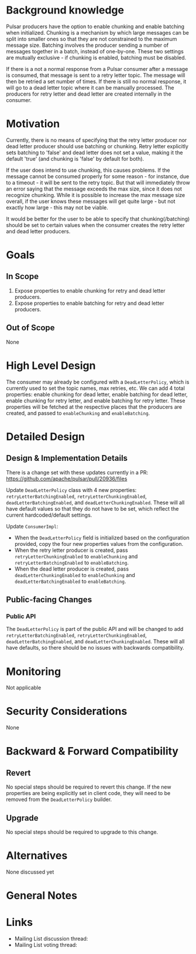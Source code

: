 # Background knowledge

<!--
Describes all the knowledge you need to know in order to understand all the other sections in this PIP

* Give a high level explanation on all concepts you will be using throughout this document. For example, if you want to talk about Persistent Subscriptions, explain briefly (1 paragraph) what this is. If you're going to talk about Transaction Buffer, explain briefly what this is.
  If you're going to change something specific, then go into more detail about it and how it works.
* Provide links where possible if a person wants to dig deeper into the background information.

DON'T
* Do not include links *instead* explanation. Do provide links for further explanation.

EXAMPLES
* See [PIP-248](https://github.com/apache/pulsar/issues/19601), Background section to get an understanding on how you add the background knowledge needed.
  (They also included the motivation there, but ignore it as we place that in Motivation section explicitly).
-->

Pulsar producers have the option to enable chunking and enable batching when initialized. Chunking is a mechanism by which large messages can be split into smaller ones so that they are not constrained to the maximum message size. Batching involves the producer sending a number of messages together in a batch, instead of one-by-one. These two settings are mutually exclusive - if chunking is enabled, batching must be disabled.

If there is a not a normal response from a Pulsar consumer after a message is consumed, that message is sent to a retry letter topic. The message will then be retried a set number of times. If there is still no normal response, it will go to a dead letter topic where it can be manually processed. The producers for retry letter and dead letter are created internally in the consumer.

# Motivation

<!--
Describe the problem this proposal is trying to solve.

* Explain what is the problem you're trying to solve - current situation.
* This section is the "Why" of your proposal.
-->

Currently, there is no means of specifying that the retry letter producer nor dead letter producer should use batching or chunking. Retry letter explicitly sets batching to 'false' and dead letter does not set a value, making it the default 'true' (and chunking is 'false' by default for both).

If the user does intend to use chunking, this causes problems. If the message cannot be consumed properly for some reason - for instance, due to a timeout - it will be sent to the retry topic. But that will immediately throw an error saying that the message exceeds the max size, since it does not recognize chunking. While it is possible to increase the max message size overall, if the user knows these messages will get quite large - but not exactly how large - this may not be viable.

It would be better for the user to be able to specify that chunking(/batching) should be set to certain values when the consumer creates the retry letter and dead letter producers.

# Goals

## In Scope

<!--
What this PIP intend to achieve once It's integrated into Pulsar.
Why does it benefit Pulsar.
-->

1. Expose properties to enable chunking for retry and dead letter producers.
2. Expose properties to enable batching for retry and dead letter producers.

## Out of Scope

<!--
Describe what you have decided to keep out of scope, perhaps left for a different PIP/s.
-->

None


# High Level Design

<!--
Describe the design of your solution in *high level*.
Describe the solution end to end, from a birds-eye view.
Don't go into implementation details in this section.

I should be able to finish reading from beginning of the PIP to here (including) and understand the feature and
how you intend to solve it, end to end.

DON'T
* Avoid code snippets, unless it's essential to explain your intent.
-->

The consumer may already be configured with a `DeadLetterPolicy`, which is currently used to set the topic names, max retries, etc. We can add 4 total properties: enable chunking for dead letter, enable batching for dead letter, enable chunking for retry letter, and enable batching for retry letter. These properties will be fetched at the respective places that the producers are created, and passed to `enableChunking` and `enableBatching`.

# Detailed Design

## Design & Implementation Details

<!--
This is the section where you dive into the details. It can be:
* Concrete class names and their roles and responsibility, including methods.
* Code snippets of existing code.
* Interface names and its methods.
* ...
-->

There is a change set with these updates currently in a PR: https://github.com/apache/pulsar/pull/20936/files

Update `DeadLetterPolicy` class with 4 new properties: `retryLetterBatchingEnabled`, `retryLetterChunkingEnabled`, `deadLetterBatchingEnabled`, and `deadLetterChunkingEnabled`. These will all have default values so that they do not have to be set, which reflect the current hardcoded/default settings.

Update `ConsumerImpl`:

- When the `DeadLetterPolicy` field is initialized based on the configuration provided, copy the four new properties values from the configuration.
- When the retry letter producer is created, pass `retryLetterChunkingEnabled` to `enableChunking` and `retryLetterBatchingEnabled` to `enableBatching`.
- When the dead letter producer is created, pass `deadLetterChunkingEnabled` to `enableChunking` and `deadLetterBatchingEnabled` to `enableBatching`.

## Public-facing Changes

<!--
Describe the additions you plan to make for each public facing component.
Remove the sections you are not changing.
Clearly mark any changes which are BREAKING backward compatability.
-->

### Public API
<!--
When adding a new endpoint to the REST API, please make sure to document the following:

* path
* query parameters
* HTTP body parameters, usually as JSON.
* Response codes, and for each what they mean.
  For each response code, please include a detailed description of the response body JSON, specifying each field and what it means.
  This is the place to document the errors.
-->

The `DeadLetterPolicy` is part of the public API and will be changed to add `retryLetterBatchingEnabled`, `retryLetterChunkingEnabled`, `deadLetterBatchingEnabled`, and `deadLetterChunkingEnabled`. These will all have defaults, so there should be no issues with backwards compatibility.

# Monitoring

<!--
Describe how the changes you make in this proposal should be monitored.
Don't describe the detailed metrics - they should be at "Public-facing Changes" / "Metrics" section.
Describe how the user will use the metrics to monitor the feature: Which alerts they should set up, which thresholds, ...
-->

Not applicable

# Security Considerations
<!--
A detailed description of the security details that ought to be considered for the PIP. This is most relevant for any new HTTP endpoints, new Pulsar Protocol Commands, and new security features. The goal is to describe details like which role will have permission to perform an action.

An important aspect to consider is also multi-tenancy: Does the feature I'm adding have the permissions / roles set in such a way that prevent one tenant accessing another tenant's data/configuration? For example, the Admin API to read a specific message for a topic only allows a client to read messages for the target topic. However, that was not always the case. CVE-2021-41571 (https://github.com/apache/pulsar/wiki/CVE-2021-41571) resulted because the API was incorrectly written and did not properly prevent a client from reading another topic's messages even though authorization was in place. The problem was missing input validation that verified the requested message was actually a message for that topic. The fix to CVE-2021-41571 was input validation.

If there is uncertainty for this section, please submit the PIP and request for feedback on the mailing list.
-->

None

# Backward & Forward Compatibility

## Revert

<!--
Describe a cookbook detailing the steps required to revert pulsar to previous version *without* this feature.
-->

No special steps should be required to revert this change. If the new properties are being explicitly set in client code, they will need to be removed from the `DeadLetterPolicy` builder.

## Upgrade

<!--
Specify the list of instructions, if there are such, needed to perform before/after upgrading to Pulsar version containing this feature.
-->

No special steps should be required to upgrade to this change.

# Alternatives

<!--
If there are alternatives that were already considered by the authors or, after the discussion, by the community, and were rejected, please list them here along with the reason why they were rejected.
-->

None discussed yet

# General Notes

# Links

<!--
Updated afterwards
-->
* Mailing List discussion thread:
* Mailing List voting thread:
